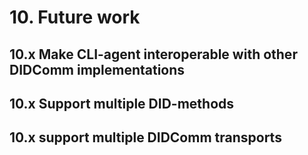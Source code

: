 # 10. Future work

## 10.x Make CLI-agent interoperable with other DIDComm implementations

## 10.x Support multiple DID-methods

## 10.x support multiple DIDComm transports


